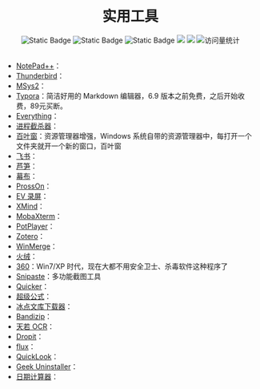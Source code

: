 <div align="center">
<h1>实用工具</h1>
</div>



<div align="center">
    <img alt="Static Badge" src="https://img.shields.io/badge/QQ-1482275402-red">
    <img alt="Static Badge" src="https://img.shields.io/badge/%E5%BE%AE%E4%BF%A1-lizhengxiao99-green">
    <img alt="Static Badge" src="https://img.shields.io/badge/Email-dauger%40126.com-brown">
    <a href="https://blog.csdn.net/daoge2666/"><img src="https://img.shields.io/badge/CSDN-论坛-c32136" /></a>
    <a href="https://www.zhihu.com/people/dao-ge-92-60/"><img src="https://img.shields.io/badge/Zhihu-知乎-blue" /></a>
    <img src="https://komarev.com/ghpvc/?username=LiZhengXiao99&label=Views&color=0e75b6&style=flat" alt="访问量统计" />
</div>
<br/>

* [NotePad++](https://notepad.plus/)：
* [Thunderbird](https://www.thunderbird.net/zh-CN/)：
* [MSys2](https://www.msys2.org/)：
* [Typora](https://typoraio.cn/)：简洁好用的 Markdown 编辑器，6.9 版本之前免费，之后开始收费，89元买断。
* [Everything](https://www.voidtools.com/zh-cn/)：
* [进程截杀器](http://shajincheng.com/)：
* [百叶窗](https://shutters.160.com/)：资源管理器增强，Windows 系统自带的资源管理器中，每打开一个文件夹就开一个新的窗口，百叶窗
* [飞书](https://www.feishu.cn/)：
* [芦笋](https://lusun.com/)：
* [幕布](https://mubu.com/home)：
* [ProssOn](https://www.processon.com/)：
* [EV 录屏](https://www.ieway.cn/)：
* [XMind](https://xmind.cn/)：
* [MobaXterm](https://mobaxterm.mobatek.net/)：
* [PotPlayer](https://potplayer.tv/)：
* [Zotero](https://www.zotero.org/)：
* [WinMerge](https://winmerge.org/)：
* [火绒](https://www.huorong.cn/)：
* [360](https://www.360.cn/)：Win7/XP 时代，现在大都不用安全卫士、杀毒软件这种程序了
* [Snipaste](https://www.snipaste.com/)：多功能截图工具
* [Quicker](https://getquicker.net/)：
* [超级公式](https://www.ocrmath.com/)：
* [冰点文库下载器](http://www.bingdian001.com/)：
* [Bandizip](https://bandizip.zhangfan131.cn/)：
* [天若 OCR](https://ocr.tianruo.net/)：
* [Dropit](http://www.dropitproject.com/)：
* [flux](https://justgetflux.com/)：
* [QuickLook](https://github.com/QL-Win/QuickLook)：
* [Geek Uninstaller](https://geekuninstaller.com/)：
* [日期计算器](https://www.ri7.com.cn/)：